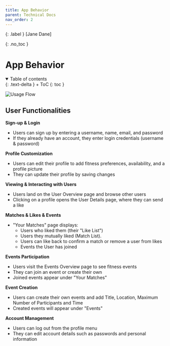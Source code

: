 ```yaml
---
title: App Behavior
parent: Technical Docs
nav_order: 2
---
```


{: .label }
[Jane Dane]

{: .no_toc }
# App Behavior

<details open markdown="block">
{: .text-delta }
<summary>Table of contents</summary>
+ ToC
{: toc }
</details>

![Usage Flow](assets/images/Usage-Flow.png)

## User Functionalities

**Sign-up & Login**

- Users can sign up by entering a username, name, email, and password
- If they already have an account, they enter login credentials (username & password)

**Profile Customization**

- Users can edit their profile to add fitness preferences, availability, and a profile picture
- They can update their profile by saving changes

**Viewing & Interacting with Users**

- Users land on the User Overview page and browse other users
- Clicking on a profile opens the User Details page, where they can send a like

**Matches & Likes & Events**

- "Your Matches" page displays:
    - Users who liked them (their "Like List")
    - Users they mutually liked (Match List).
    - Users can like back to confirm a match or remove a user from likes
    - Events the User has joined

**Events Participation**

- Users visit the Events Overview page to see fitness events
- They can join an event or create their own
- Joined events appear under "Your Matches"

**Event Creation**

- Users can create their own events and add Title, Location, Maximum Number of Participants and Time
- Created events will appear under "Events"

**Account Management**

- Users can log out from the profile menu
- They can edit account details such as passwords and personal information